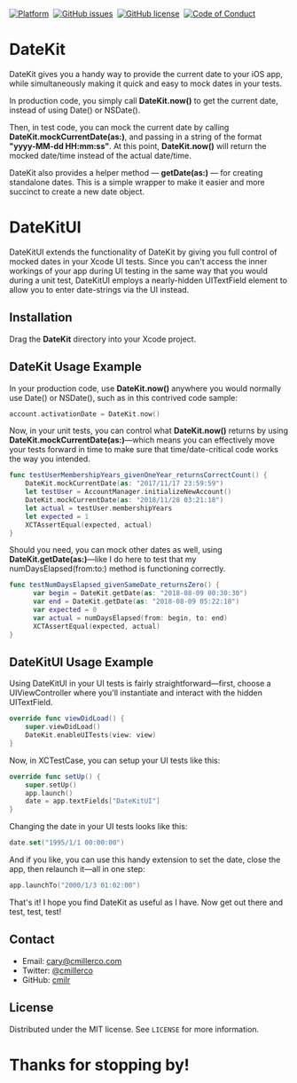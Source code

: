 <!--
Badges
-->
[![Platform][mlw-badge]][repo]&nbsp;
[![GitHub issues][issues-badge]][issues]&nbsp;
[![GitHub license][license-badge]][license]&nbsp;
[![Code of Conduct][coc-badge]][coc]&nbsp;

<!--
Badge References
-->
[mlw-badge]:https://img.shields.io/badge/platform-iOS-8056d5.svg?style=for-the-badge&logo=apple&logoColor=white
[issues-badge]:https://img.shields.io/github/issues/cmilr/datekit.svg?style=for-the-badge&logo=github&logoColor=white
[license-badge]:https://img.shields.io/github/license/cmilr/datekit.svg?style=for-the-badge
[coc-badge]:https://img.shields.io/badge/code%20of-conduct-ff69b4.svg?style=for-the-badge

<!--
URL References
-->
[repo]:https://github.com/cmilr/datekit
[issues]:https://github.com/cmilr/datekit/issues
[license]:https://github.com/cmilr/datekit/blob/master/LICENSE
[coc]:https://github.com/cmilr/datekit/blob/master/CODE_OF_CONDUCT.md

# DateKit

DateKit gives you a handy way to provide the current date to your iOS app, while simultaneously making it quick and easy to mock dates in your tests.

In production code, you simply call **DateKit.now()** to get the current date, instead of using Date() or NSDate().

Then, in test code, you can mock the current date by calling **DateKit.mockCurrentDate(as:)**, and passing in a string of the format **"yyyy-MM-dd HH:mm:ss"**. At this point, **DateKit.now()** will return the mocked date/time instead of the actual date/time.

DateKit also provides a helper method — **getDate(as:)** — for creating standalone dates. This is a simple wrapper to make it easier and more succinct to create a new date object.

# DateKitUI

DateKitUI extends the functionality of DateKit by giving you full control of mocked dates in your Xcode UI tests. Since you can't access the inner workings of your app during UI testing in the same way that you would during a unit test, DateKitUI employs a nearly-hidden UITextField element to allow you to enter date-strings via the UI instead. 

## Installation

Drag the **DateKit** directory into your Xcode project.

## DateKit Usage Example

In your production code, use **DateKit.now()** anywhere you would normally use Date() or NSDate(), such as in this contrived code sample:
```swift
account.activationDate = DateKit.now()
```
Now, in your unit tests, you can control what **DateKit.now()** returns by using **DateKit.mockCurrentDate(as:)**—which means you can effectively move your tests forward in time to make sure that time/date-critical code works the way you intended.
```swift
func testUserMembershipYears_givenOneYear_returnsCorrectCount() {
	DateKit.mockCurrentDate(as: "2017/11/17 23:59:59")
	let testUser = AccountManager.initializeNewAccount()
	DateKit.mockCurrentDate(as: "2018/11/28 03:21:18")
	let actual = testUser.membershipYears
	let expected = 1
	XCTAssertEqual(expected, actual)
}
```
Should you need, you can mock other dates as well, using **DateKit.getDate(as:)**—like I do here to test that my numDaysElapsed(from:to:) method is functioning correctly.
```swift
func testNumDaysElapsed_givenSameDate_returnsZero() {
      var begin = DateKit.getDate(as: "2018-08-09 00:30:30")
      var end = DateKit.getDate(as: "2018-08-09 05:22:18")
      var expected = 0
      var actual = numDaysElapsed(from: begin, to: end)
      XCTAssertEqual(expected, actual)
}
```
## DateKitUI Usage Example
Using DateKitUI in your UI tests is fairly straightforward—first, choose a UIViewController where you'll instantiate and interact with the hidden UITextField.
```swift
override func viewDidLoad() {
    super.viewDidLoad()
    DateKit.enableUITests(view: view)
}
```
Now, in XCTestCase, you can setup your UI tests like this:
```swift
override func setUp() {
    super.setUp()
    app.launch()
    date = app.textFields["DateKitUI"]
}
```
Changing the date in your UI tests looks like this:
```swift
date.set("1995/1/1 00:00:00")
```
And if you like, you can use this handy extension to set the date, close the app, then relaunch it—all in one step:
```swift
app.launchTo("2000/1/3 01:02:00")
```
That's it! I hope you find DateKit as useful as I have. Now get out there and test, test, test!

## Contact
- Email: cary@cmillerco.com
- Twitter: [@cmillerco](https://twitter.com/cmillerco)
- GitHub: [cmilr](https://github.com/cmilr/)

## License
Distributed under the MIT license. See ``LICENSE`` for more information.

# Thanks for stopping by!
